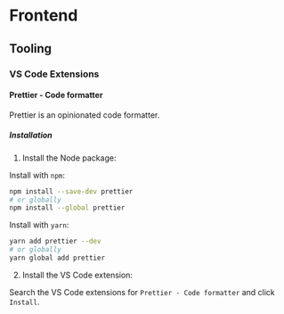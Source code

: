 # Frontend

## Tooling

### VS Code Extensions

#### Prettier - Code formatter
Prettier is an opinionated code formatter.

##### Installation
1. Install the Node package:

Install with `npm`:
```bash
npm install --save-dev prettier
# or globally
npm install --global prettier
```

Install with `yarn`:
```bash
yarn add prettier --dev
# or globally
yarn global add prettier
```

2. Install the VS Code extension:

Search the VS Code extensions for `Prettier - Code formatter` and click `Install`.




